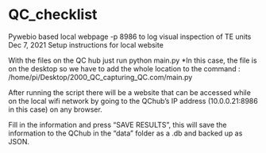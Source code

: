 # QC_checklist
Pywebio based local webpage -p 8986 to log visual inspection of TE units
Dec 7, 2021
Setup instructions for local website

With the files on the QC hub just run python main.py
*In this case, the file is on the desktop so we have to add the whole location to the command : /home/pi/Desktop/2000_QC_capturing_QC.com/main.py

After running the script there will be a website that can be accessed while on the local wifi network by going to the QChub’s IP address (10.0.0.21:8986 in this case) on any browser.

Fill in the information and press “SAVE RESULTS”, this will save the information to the QChub in the “data” folder as a .db and backed up as JSON.


